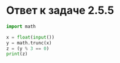# Ответ к задаче 2.5.5

```python
import math

x = float(input())
y = math.trunc(x)
z = (y % 3 == 0)
print(z)
```
